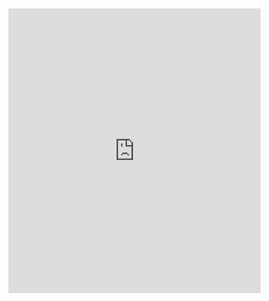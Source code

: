 <br>
<br>

<iframe src="https://docs.google.com/presentation/d/1JTUC_izhl4n2IZ7uLC7b-sKdostkK50N8RvJYXAYv8Y/embed?start=true&loop=true&delayms=10000" frameborder="0" width="100%" height="569" allowfullscreen="true" mozallowfullscreen="true" webkitallowfullscreen="true"></iframe>